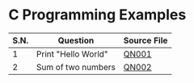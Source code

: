 # C Programming Examples

| S.N.     |  Question                              | Source File                           |
| -------- | -------------------------------------- | ------------------------------------- |
| 1        | Print "Hello World"                    | [QN001](examples/QN001.c)             |
| 2        | Sum of two numbers                     | [QN002](examples/QN002.c)             |
